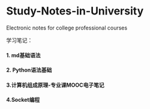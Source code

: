 # Study-Notes-in-University
Electronic notes for college professional courses



学习笔记：

#### 1. md基础语法

#### 2. Python语法基础

#### 3.计算机组成原理-专业课MOOC电子笔记

#### 4.Socket编程

